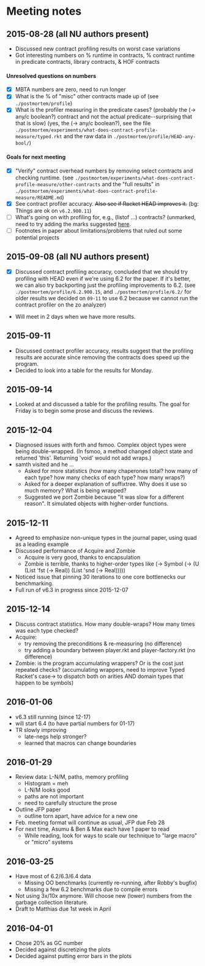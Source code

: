 Meeting notes
=============

2015-08-28 (all NU authors present)
-----------------------------------
  * Discussed new contract profiling results on worst case variations
  * Got interesting numbers on % runtime in contracts, % contract runtime
    in predicate contracts, library contracts, & HOF contracts

####  Unresolved questions on numbers
  * [X] MBTA numbers are zero, need to run longer
  * [X] What is the % of "misc" other contracts made up of (see `./postmortem/profile`)
  * [X] What is the profiler measuring in the predicate cases?
        (probably the (-> any/c boolean?) contract and not the
         actual predicate--surprising that that is slow)
        (yes, the (-> any/c boolean?), see the file `./postmortem/experiments/what-does-contract-profile-measure/typed.rkt`
         and the raw data in `./postmortem/profile/HEAD-any-bool/`)

####  Goals for next meeting
  * [X] "Verify" contract overhead numbers by removing select contracts and
        checking runtime.
        (see `./postmortem/experiments/what-does-contract-profile-measure/other-contracts`
         and the "full results" in `./postmortem/experiments/what-does-contract-profile-measure/README.md`)
  * [X] See contract profiler accuracy.
      ~~Also see if Racket HEAD improves it.~~ (bg: Things are ok on `v6.2.900.11`)
  * [ ] What's going on with profiling for, e.g., (listof ...) contracts?
        (unmarked, need to try adding the marks suggested [here](http://github.com/nuprl/gradual-typing-performance/pull/96).
  * [ ] Footnotes in paper about limitations/problems that ruled out some
        potential projects

2015-09-08 (all NU authors present)
-----------------------------------
  * [X] Discussed contract profiling accuracy, concluded that we should try
    profiling with HEAD even if we're using 6.2 for the paper. If it's
    better, we can also try backporting just the profiling improvements to 6.2.
    (see `./postmortem/profile/6.2.900.15`, and `./postmortem/profile/6.2/` for older results
     we decided on `09-11` to use 6.2 because we cannot run the contract profiler
     on the zo analyzer)
  * Will meet in 2 days when we have more results.

2015-09-11
----------
  * Discussed contract profiler accuracy, results suggest that the
    profiling results are accurate since removing the contracts does speed
    up the program.
  * Decided to look into a table for the results for Monday.

2015-09-14
----------
  * Looked at and discussed a table for the profiling results. The goal for
    Friday is to begin some prose and discuss the reviews.

2015-12-04
----------
  * Diagnosed issues with forth and fsmoo. Complex object types were being double-wrapped.
    (In fsmoo, a method changed object state and returned 'this'. Returning 'void' would not add wraps.)
  * samth visited and he ...
    - Asked for more statistics (how many chaperones total? how many of each type? how many checks of each type? how many wraps?)
    - Asked for a deeper explanation of suffixtree. Why does it use so much memory? What is being wrapped?
    - Suggested we port Zombie because "it was slow for a different reason". It simulated objects with higher-order functions.

2015-12-11
----------
  * Agreed to emphasize non-unique types in the journal paper, using quad as a leading example
  * Discussed performance of Acquire and Zombie
    - Acquire is very good, thanks to encapsulation
    - Zombie is terrible, thanks to higher-order types like (-> Symbol (-> (U (List 'fst (-> Real)) (List 'snd (-> Real)))))
  * Noticed issue that pinning 30 iterations to one core bottlenecks our benchmarking.
  * Full run of v6.3 in progress since 2015-12-07


2015-12-14
----------
  * Discuss contract statistics. How many double-wraps? How many times was each type checked?
  * Acquire:
    - try removing the preconditions & re-measuring (no difference)
    - try adding a boundary between player.rkt and player-factory.rkt (no difference)
  * Zombie: is the program accumulating wrappers? Or is the cost just repeated checks?
    (accumulating wrappers, need to improve Typed Racket's case-> to dispatch both on
     arities AND domain types that happen to be symbols)

2016-01-06
----------
  * v6.3 still running (since 12-17)
  * will start 6.4 (to have partial numbers for 01-17)
  * TR slowly improving
    - late-negs help stronger?
    - learned that macros can change boundaries

2016-01-29
----------
  * Review data: L-N/M, paths, memory profiling
    - Histogram = meh
    - L-N/M looks good
    - paths are not important
    - need to carefully structure the prose
  * Outline JFP paper
    - outline torn apart, have advice for a new one
  * Feb. meeting format will continue as usual, JFP due Feb 28
  * For next time, Asumu & Ben & Max each have 1 paper to read
    - While reading, look for ways to scale our technique to "large macro" or "micro" systems

2016-03-25
----------
  * Have most of 6.2/6.3/6.4 data
    - Missing OO benchmarks (currently re-running, after Robby's bugfix)
    - Missing a few 6.2 benchmarks due to compile errors
  * Not using 3x/10x anymore. Will choose new (lower) numbers from the garbage collection literature.
  * Draft to Matthias due 1st week in April

2016-04-01
----------
  * Chose 20% as GC number
  * Decided against discretizing the plots
  * Decided against putting error bars in the plots
